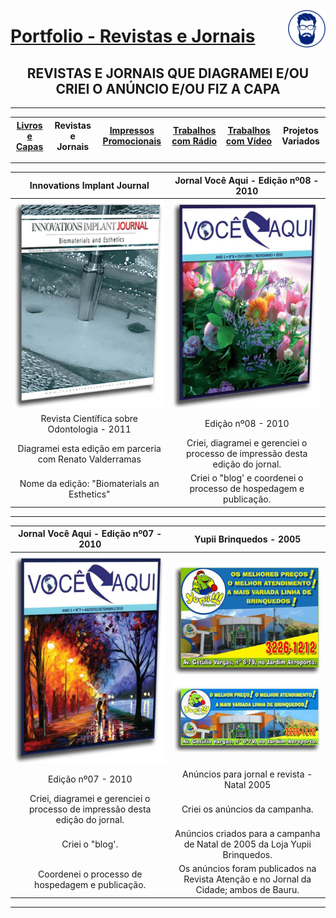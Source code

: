 [<img align="right"  width="60" height="60" src="https://github.com/3DGuima/3DGuima/blob/dc8573070b20afbede441ea49ea88372232a8089/main-images/eu-icon-256x256-2020.png">](https://github.com/3DGuima)
# <ins>Portfolio - Revistas e Jornais</ins>

<h2 align="center">REVISTAS E JORNAIS QUE DIAGRAMEI E/OU CRIEI O ANÚNCIO E/OU FIZ A CAPA</h2>

----

| [**Livros e Capas**](/livros-capas/livros-capas.md) | **Revistas e Jornais** | [**Impressos Promocionais**](/impressos-promocionais/impressos-promocionais.md) | [**Trabalhos com Rádio**](/trabalhos-radio/trabalhos-radio.md) | [**Trabalhos com Vídeo**](/trabalhos-video/trabalhos-video.md) | **Projetos Variados** |
| :-----: | :-----: | :-----: | :-----: | :-----: | :-----: |

----

**Innovations Implant Journal** | **Jornal Você Aqui - Edição nº08 - 2010**
:---------------------------:|:------------------------------:
![](/revistas-jornais/003-revista-cientifica-odontologia-innovations-implant-journal-volume-6-numero-edicao-1-2011.jpg)  | ![](/revistas-jornais/002-jornal-voce-aqui-numero-edicao-8-2010.jpg) 
Revista Científica sobre Odontologia - 2011 | Edição nº08 - 2010
Diagramei esta edição em parceria com Renato Valderramas | Criei, diagramei e gerenciei o processo de impressão desta edição do jornal.
Nome da edição: "Biomaterials an Esthetics" | Criei o "blog' e coordenei o processo de hospedagem e publicação.

----

**Jornal Você Aqui - Edição nº07 - 2010** | **Yupii Brinquedos - 2005**
:--------------------:|:-----------:
![](/revistas-jornais/001-jornal-voce-aqui-numero-edicao-7-2010.jpg) | ![](/revistas-jornais/004-anuncio-jornal-da-cidade-revista-atencao-yupii-brinquedos-2005.jpg) |
Edição nº07 - 2010 | Anúncios para jornal e revista - Natal 2005
Criei, diagramei e gerenciei o processo de impressão desta edição do jornal. | Criei os anúncios da campanha.
Criei o "blog'. | Anúncios criados para a campanha de Natal de 2005 da Loja Yupii Brinquedos.
Coordenei o processo de hospedagem e publicação. |  Os anúncios foram publicados na Revista Atenção e no Jornal da Cidade; ambos de Bauru.

----

